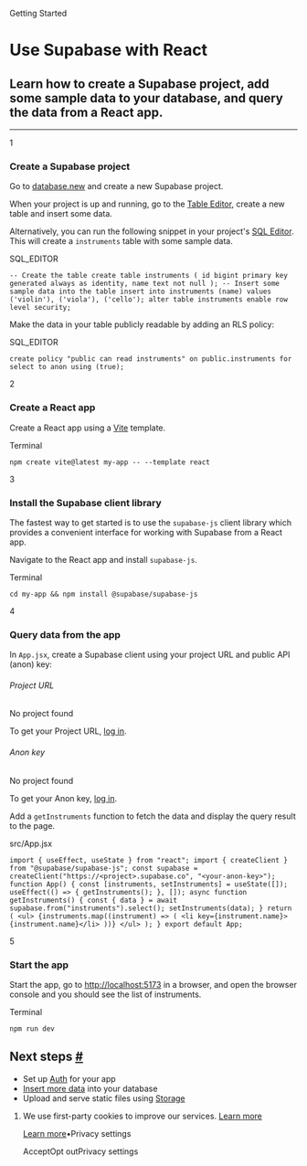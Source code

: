 Getting Started

# Use Supabase with React

## Learn how to create a Supabase project, add some sample data to your database, and query the data from a React app.

* * *

1

### Create a Supabase project

Go to [database.new](https://database.new/) and create a new Supabase project.

When your project is up and running, go to the [Table Editor](https://supabase.com/dashboard/project/_/editor), create a new table and insert some data.

Alternatively, you can run the following snippet in your project's [SQL Editor](https://supabase.com/dashboard/project/_/sql/new). This will create a `instruments` table with some sample data.

SQL\_EDITOR

`
-- Create the table
create table instruments (
id bigint primary key generated always as identity,
name text not null
);
-- Insert some sample data into the table
insert into instruments (name)
values
('violin'),
('viola'),
('cello');
alter table instruments enable row level security;
`

Make the data in your table publicly readable by adding an RLS policy:

SQL\_EDITOR

`
create policy "public can read instruments"
on public.instruments
for select to anon
using (true);
`

2

### Create a React app

Create a React app using a [Vite](https://vitejs.dev/guide/) template.

Terminal

`
npm create vite@latest my-app -- --template react
`

3

### Install the Supabase client library

The fastest way to get started is to use the `supabase-js` client library which provides a convenient interface for working with Supabase from a React app.

Navigate to the React app and install `supabase-js`.

Terminal

`
cd my-app && npm install @supabase/supabase-js
`

4

### Query data from the app

In `App.jsx`, create a Supabase client using your project URL and public API (anon) key:

###### Project URL

No project found

To get your Project URL, [log in](https://supabase.com/dashboard).

###### Anon key

No project found

To get your Anon key, [log in](https://supabase.com/dashboard).

Add a `getInstruments` function to fetch the data and display the query result to the page.

src/App.jsx

`
import { useEffect, useState } from "react";
import { createClient } from "@supabase/supabase-js";
const supabase = createClient("https://<project>.supabase.co", "<your-anon-key>");
function App() {
    const [instruments, setInstruments] = useState([]);
    useEffect(() => {
      getInstruments();
    }, []);
    async function getInstruments() {
      const { data } = await supabase.from("instruments").select();
      setInstruments(data);
    }
    return (
      <ul>
        {instruments.map((instrument) => (
          <li key={instrument.name}>{instrument.name}</li>
        ))}
      </ul>
    );
}
export default App;
`

5

### Start the app

Start the app, go to [http://localhost:5173](http://localhost:5173/) in a browser, and open the browser console and you should see the list of instruments.

Terminal

`
npm run dev
`

## Next steps [\#](https://supabase.com/docs/guides/getting-started/quickstarts/reactjs\#next-steps)

- Set up [Auth](https://supabase.com/docs/guides/auth) for your app
- [Insert more data](https://supabase.com/docs/guides/database/import-data) into your database
- Upload and serve static files using [Storage](https://supabase.com/docs/guides/storage)

1. We use first-party cookies to improve our services. [Learn more](https://supabase.com/privacy#8-cookies-and-similar-technologies-used-on-our-european-services)



   [Learn more](https://supabase.com/privacy#8-cookies-and-similar-technologies-used-on-our-european-services)•Privacy settings





   AcceptOpt outPrivacy settings